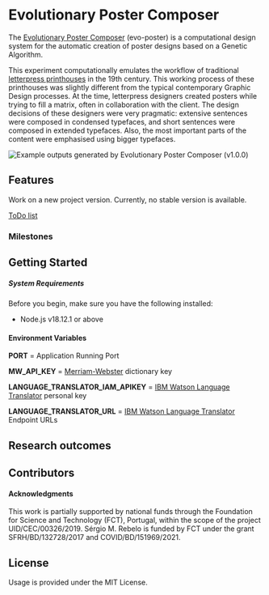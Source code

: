 # Evolutionary Poster Composer

The [Evolutionary Poster Composer](https://cdv.dei.uc.pt/evoposter/) (evo-poster) is a computational design system for
the automatic creation of poster designs based on a Genetic Algorithm.

This experiment computationally emulates the workflow of
traditional [letterpress printhouses](https://en.wikipedia.org/wiki/Letterpress_printing) in the 19th century. This
working process of these printhouses was slightly different from the typical
contemporary Graphic Design processes. At the time, letterpress designers created posters while trying to fill a matrix,
often in collaboration with the client. The design decisions of these designers were very pragmatic: extensive sentences
were composed in condensed typefaces, and short sentences were composed in extended typefaces. Also, the most important
parts of the content were emphasised using bigger typefaces.

![Example outputs generated by Evolutionary Poster Composer (v1.0.0)](https://cdv.dei.uc.pt/wp-content/uploads/2020/06/pdb_figures_1-494x349.jpg)

## Features
Work on a new project version. Currently, no stable version is available. 

[ToDo list](https://sergiomrebelo.notion.site/EvoPoster-v3-7dd731907732484ba1e6b15c6f23fe32)

### Milestones

## Getting Started

##### System Requirements
Before you begin, make sure you have the following installed:
- Node.js v18.12.1 or above

#### Environment Variables

**PORT** = Application Running Port

**MW_API_KEY** = [Merriam-Webster](https://dictionaryapi.com/) dictionary key

**LANGUAGE_TRANSLATOR_IAM_APIKEY** = [IBM Watson Language Translator](https://www.ibm.com/es-es/cloud/watson-language-translator) personal key

**LANGUAGE_TRANSLATOR_URL** = [IBM Watson Language Translator](https://www.ibm.com/es-es/cloud/watson-language-translator) Endpoint URLs

## Research outcomes

## Contributors

#### Acknowledgments
This work is partially supported by national funds through the Foundation for Science and Technology (FCT), Portugal, within the scope of the project UID/CEC/00326/2019. Sérgio M. Rebelo is funded by FCT under the grant SFRH/BD/132728/2017 and COVID/BD/151969/2021. 

## License
Usage is provided under the MIT License.